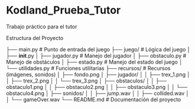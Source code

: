 # Kodland_Prueba_Tutor
Trabajo práctico para el tutor



Estructura del Proyecto 

├── main.py                 # Punto de entrada del juego
├── juego/                  # Lógica del juego
│   ├── __init__.py
│   ├── jugador.py          # Manejo del jugador
│   ├── obstaculo.py        # Manejo de obstáculos
│   ├── estado.py           # Manejo del estado del juego
│   └── utilidades.py       # Funciones utilitarias
├── recursos/               # Recursos (imágenes, sonidos)
│   ├── fondo.png
│   ├── jugador/
│   │   ├── trex_1.png
│   │   ├── trex_2.png
│   │   └── trex_3.png
│   ├── obstaculos/
│   │   ├── obstaculo1.png
│   │   ├── obstaculo2.png
│   │   ├── obstaculo3.png
│   │   └── obstaculo4.png
│   ├── sonidos/
│   │   ├── jump.wav
│   │   ├── collided.wav
│   │   └── gameOver.wav
└── README.md               # Documentación del proyecto
